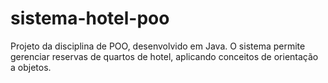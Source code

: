 # sistema-hotel-poo
Projeto da disciplina de POO, desenvolvido em Java. O sistema permite gerenciar reservas de quartos de hotel, aplicando conceitos de orientação a objetos.
